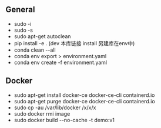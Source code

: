 ## General
- sudo -i
- sudo -s
- sudo apt-get autoclean
- pip install -e . (dev 本库链接 install 另建库在env中)
- conda clean --all
- conda env export > environment.yaml
- conda env create -f environment.yaml

## Docker
- sudo apt-get install docker-ce docker-ce-cli containerd.io
- sudo apt-get purge docker-ce docker-ce-cli containerd.io
- sudo cp -au /var/lib/docker /x/x/x
- sudo docker rmi image
- sudo docker build --no-cache -t demo:v1

